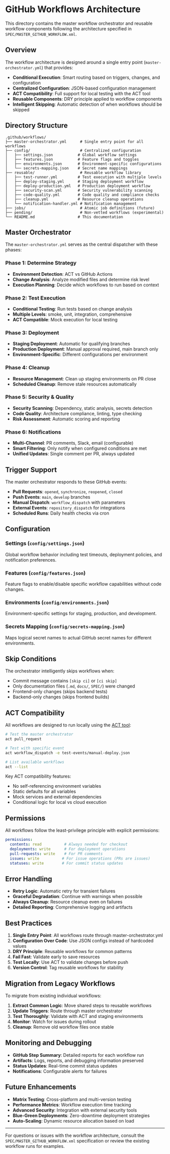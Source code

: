 # GitHub Workflows Architecture

This directory contains the master workflow orchestrator and reusable workflow components following the architecture specified in `SPEC/MASTER_GITHUB_WORKFLOW.xml`.

## Overview

The workflow architecture is designed around a single entry point (`master-orchestrator.yml`) that provides:

- **Conditional Execution**: Smart routing based on triggers, changes, and configuration
- **Centralized Configuration**: JSON-based configuration management
- **ACT Compatibility**: Full support for local testing with the ACT tool
- **Reusable Components**: DRY principle applied to workflow components
- **Intelligent Skipping**: Automatic detection of when workflows should be skipped

## Directory Structure

```
.github/workflows/
├── master-orchestrator.yml      # Single entry point for all workflows
├── config/                      # Centralized configuration
│   ├── settings.json           # Global workflow settings
│   ├── features.json           # Feature flags and toggles
│   ├── environments.json       # Environment-specific configurations
│   └── secrets-mapping.json    # Secret name mappings
├── reusable/                    # Reusable workflow library
│   ├── test-runner.yml         # Test execution with multiple levels
│   ├── deploy-staging.yml      # Staging deployment workflow
│   ├── deploy-production.yml   # Production deployment workflow
│   ├── security-scan.yml       # Security vulnerability scanning
│   ├── code-quality.yml        # Code quality and compliance checks
│   ├── cleanup.yml             # Resource cleanup operations
│   └── notification-handler.yml # Notification management
├── jobs/                        # Atomic job definitions (future)
├── pending/                     # Non-vetted workflows (experimental)
└── README.md                   # This documentation
```

## Master Orchestrator

The `master-orchestrator.yml` serves as the central dispatcher with these phases:

### Phase 1: Determine Strategy
- **Environment Detection**: ACT vs GitHub Actions
- **Change Analysis**: Analyze modified files and determine risk level
- **Execution Planning**: Decide which workflows to run based on context

### Phase 2: Test Execution
- **Conditional Testing**: Run tests based on change analysis
- **Multiple Levels**: smoke, unit, integration, comprehensive
- **ACT Compatible**: Mock execution for local testing

### Phase 3: Deployment
- **Staging Deployment**: Automatic for qualifying branches
- **Production Deployment**: Manual approval required, main branch only
- **Environment-Specific**: Different configurations per environment

### Phase 4: Cleanup
- **Resource Management**: Clean up staging environments on PR close
- **Scheduled Cleanup**: Remove stale resources automatically

### Phase 5: Security & Quality
- **Security Scanning**: Dependency, static analysis, secrets detection
- **Code Quality**: Architecture compliance, linting, type checking
- **Risk Assessment**: Automatic scoring and reporting

### Phase 6: Notifications
- **Multi-Channel**: PR comments, Slack, email (configurable)
- **Smart Filtering**: Only notify when configured conditions are met
- **Unified Updates**: Single comment per PR, always updated

## Trigger Support

The master orchestrator responds to these GitHub events:

- **Pull Requests**: `opened`, `synchronize`, `reopened`, `closed`
- **Push Events**: `main`, `develop` branches
- **Manual Dispatch**: `workflow_dispatch` with parameters
- **External Events**: `repository_dispatch` for integrations
- **Scheduled Runs**: Daily health checks via cron

## Configuration

### Settings (`config/settings.json`)
Global workflow behavior including test timeouts, deployment policies, and notification preferences.

### Features (`config/features.json`)
Feature flags to enable/disable specific workflow capabilities without code changes.

### Environments (`config/environments.json`)
Environment-specific settings for staging, production, and development.

### Secrets Mapping (`config/secrets-mapping.json`)
Maps logical secret names to actual GitHub secret names for different environments.

## Skip Conditions

The orchestrator intelligently skips workflows when:

- Commit message contains `[skip ci]` or `[ci skip]`
- Only documentation files (`.md`, `docs/`, `SPEC/`) were changed
- Frontend-only changes (skips backend tests)
- Backend-only changes (skips frontend builds)

## ACT Compatibility

All workflows are designed to run locally using the [ACT tool](https://github.com/nektos/act):

```bash
# Test the master orchestrator
act pull_request

# Test with specific event
act workflow_dispatch -e test-events/manual-deploy.json

# List available workflows
act --list
```

Key ACT compatibility features:
- No self-referencing environment variables
- Static defaults for all variables
- Mock services and external dependencies
- Conditional logic for local vs cloud execution

## Permissions

All workflows follow the least-privilege principle with explicit permissions:

```yaml
permissions:
  contents: read          # Always needed for checkout
  deployments: write      # For deployment operations
  pull-requests: write    # For PR comments
  issues: write          # For issue operations (PRs are issues)
  statuses: write        # For commit status updates
```

## Error Handling

- **Retry Logic**: Automatic retry for transient failures
- **Graceful Degradation**: Continue with warnings when possible
- **Always Cleanup**: Resource cleanup even on failures
- **Detailed Reporting**: Comprehensive logging and artifacts

## Best Practices

1. **Single Entry Point**: All workflows route through master-orchestrator.yml
2. **Configuration Over Code**: Use JSON configs instead of hardcoded values
3. **DRY Principle**: Reusable workflows for common patterns
4. **Fail Fast**: Validate early to save resources
5. **Test Locally**: Use ACT to validate changes before push
6. **Version Control**: Tag reusable workflows for stability

## Migration from Legacy Workflows

To migrate from existing individual workflows:

1. **Extract Common Logic**: Move shared steps to reusable workflows
2. **Update Triggers**: Route through master orchestrator
3. **Test Thoroughly**: Validate with ACT and staging environments
4. **Monitor**: Watch for issues during rollout
5. **Cleanup**: Remove old workflow files once stable

## Monitoring and Debugging

- **GitHub Step Summary**: Detailed reports for each workflow run
- **Artifacts**: Logs, reports, and debugging information preserved
- **Status Updates**: Real-time commit status updates
- **Notifications**: Configurable alerts for failures

## Future Enhancements

- **Matrix Testing**: Cross-platform and multi-version testing
- **Performance Metrics**: Workflow execution time tracking
- **Advanced Security**: Integration with external security tools
- **Blue-Green Deployments**: Zero-downtime deployment strategies
- **Auto-Scaling**: Dynamic resource allocation based on load

---

For questions or issues with the workflow architecture, consult the `SPEC/MASTER_GITHUB_WORKFLOW.xml` specification or review the existing workflow runs for examples.